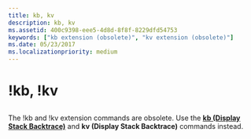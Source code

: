 ```yaml
---
title: kb, kv
description: kb, kv
ms.assetid: 400c9398-eee5-4d8d-8f8f-8229dfd54753
keywords: ["kb extension (obsolete)", "kv extension (obsolete)"]
ms.date: 05/23/2017
ms.localizationpriority: medium
---
```


# !kb, !kv


## <span id="ddk__k__dbg"></span><span id="DDK__K__DBG"></span>


The !kb and !kv extension commands are obsolete. Use the [**kb (Display Stack Backtrace)**](k--kb--kc--kd--kp--kp--kv--display-stack-backtrace-.md) and **kv (Display Stack Backtrace)** commands instead.

 

 





